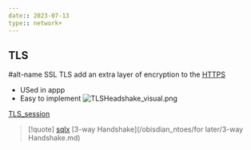 ```yaml
---
date:: 2023-07-13
type:: network+
---
```

## TLS
#alt-name SSL 
TLS add an extra layer of encryption to the [HTTPS](/HTTPS.md)
- USed in appp 
- Easy to implement 
![TLSHeadshake_visual.png](/static/TLSHeadshake_visual.png)

[TLS_session](/TLS_session.md)




>[!quote] [sqlx](/libriairies/sqlx.md) [3-way Handshake](/obisdian_ntoes/for later/3-way Handshake.md) 